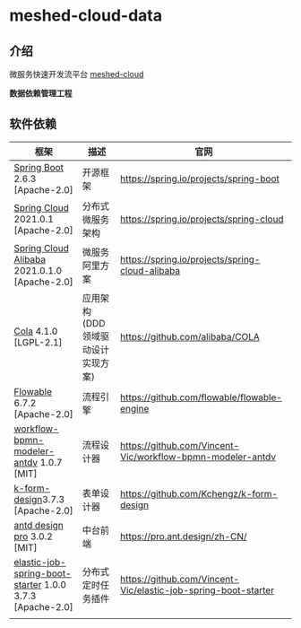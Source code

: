 # meshed-cloud-data

## 介绍
微服务快速开发流平台 [meshed-cloud](cloud.meshed.cn) 

**数据依赖管理工程**


## 软件依赖

| 框架                                                                                                                         | 描述                             | 官网                                                             |
|----------------------------------------------------------------------------------------------------------------------------|--------------------------------|----------------------------------------------------------------|
| [Spring Boot](https://spring.io/projects/spring-boot) 2.6.3 [Apache-2.0]                                                   | 开源框架                           | https://spring.io/projects/spring-boot                         |
| [Spring Cloud](https://spring.io/projects/spring-cloud) 2021.0.1 [Apache-2.0]                                              | 分布式微服务架构                       | https://spring.io/projects/spring-cloud                        |
| [Spring Cloud Alibaba](https://spring.io/projects/spring-cloud-alibaba) 2021.0.1.0 [Apache-2.0]                            | 微服务阿里方案                        | https://spring.io/projects/spring-cloud-alibaba                |
| [Cola](https://github.com/alibaba/COLA) 4.1.0 [LGPL-2.1]                                                                   | 应用架构 (DDD 领域驱动设计实现方案)          | https://github.com/alibaba/COLA                                |
| [Flowable](https://github.com/flowable/flowable-engine) 6.7.2 [Apache-2.0]                                                 | 流程引擎                           | https://github.com/flowable/flowable-engine                    |
| [workflow-bpmn-modeler-antdv](https://github.com/Vincent-Vic/workflow-bpmn-modeler-antdv) 1.0.7 [MIT]                      | 流程设计器                          | https://github.com/Vincent-Vic/workflow-bpmn-modeler-antdv     |
| [ k-form-design](https://github.com/Kchengz/k-form-design)3.7.3 [Apache-2.0]                                               | 表单设计器                          | https://github.com/Kchengz/k-form-design                       |
| [antd design pro](https://pro.ant.design/zh-CN/) 3.0.2 [MIT]                                                               | 中台前端                           | https://pro.ant.design/zh-CN/                                  |
| [elastic-job-spring-boot-starter](https://github.com/Vincent-Vic/elastic-job-spring-boot-starter) 1.0.0 3.7.3 [Apache-2.0] | 分布式定时任务插件                      | https://github.com/Vincent-Vic/elastic-job-spring-boot-starter |
|                                                                                                                            |                                |                                                                |





